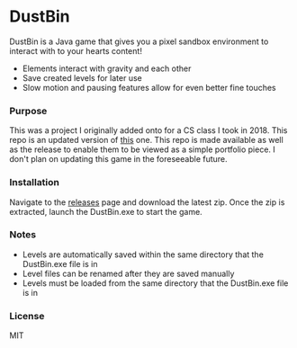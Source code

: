 # DustBin
DustBin is a Java game that gives you a pixel sandbox environment to interact with to your hearts content!

  - Elements interact with gravity and each other
  - Save created levels for later use
  - Slow motion and pausing features allow for even better fine touches

### Purpose
This was a project I originally added onto for a CS class I took in 2018. This repo is an updated version of [this](https://github.com/Xerphy/SandGame) one. This repo is made available as well as the release to enable them to be viewed as a simple portfolio piece. I don't plan on updating this game in the foreseeable future.

### Installation
Navigate to the [releases](https://github.com/Xerphy/DustBin/releases) page and download the latest zip. Once the zip is extracted, launch the DustBin.exe to start the game.

### Notes
  - Levels are automatically saved within the same directory that the DustBin.exe file is in
  - Level files can be renamed after they are saved manually
  - Levels must be loaded from the same directory that the DustBin.exe file is in

### License
MIT
